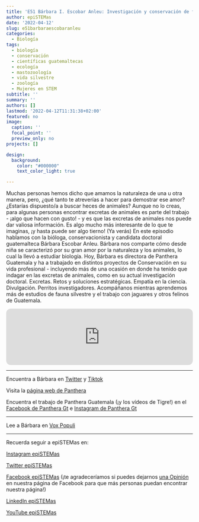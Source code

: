 ```yaml
---
title: 'E51 Bárbara I. Escobar Anleu: Investigación y conservación de felinos'
author: epiSTEMas
date: '2022-04-12'
slug: e51barbaraescobaranleu
categories:
  - Biología
tags:
  - biología
  - conservación
  - científicas guatemaltecas
  - ecología
  - mastozoología
  - vida silvestre
  - zoología
  - Mujeres en STEM
subtitle: ''
summary: ''
authors: []
lastmod: '2022-04-12T11:31:38+02:00'
featured: no
image:
  caption: ''
  focal_point: ''
  preview_only: no
projects: []

design:
  background:
    color: "#000000"
    text_color_light: true

---
```


Muchas personas hemos dicho que amamos la naturaleza de una u otra manera, pero, ¿qué tanto te atreverías a hacer para demostrar ese amor? ¿Estarías dispuesto/a a buscar heces de animales? Aunque no lo creas, para algunas personas encontrar excretas de animales es parte del trabajo - ¡algo que hacen con gusto! - y es que las excretas de animales nos puede dar valiosa información. Es algo mucho más interesante de lo que te imaginas, ¡y hasta puede ser algo tierno! (Ya verás) En este episodio hablamos con la bióloga, conservacionista y candidata doctoral guatemalteca Bárbara Escobar Anleu. Bárbara nos comparte cómo desde niña se caracterizó por su gran amor por la naturaleza y los animales, lo cual la llevó a estudiar biología. Hoy, Bárbara es directora de Panthera Guatemala y ha a trabajado en distintos proyectos de Conservación en su vida profesional - incluyendo más de una ocasión en donde ha tenido que indagar en las excretas de animales, como en su actual investigación doctoral. Excretas. Retos y soluciones estratégicas. Empatía en la ciencia. Divulgación. Perritos investigadores. Acompáñanos mientras aprendemos más de estudios de fauna silvestre y el trabajo con jaguares y otros felinos de Guatemala.

<iframe style="border-radius:12px" src="https://open.spotify.com/embed/episode/1VmmQtHYrWLwekDEVPGmew?utm_source=generator&theme=0" width="100%" height="152" frameBorder="0" allowfullscreen="" allow="autoplay; clipboard-write; encrypted-media; fullscreen; picture-in-picture" loading="lazy"></iframe>

- - - - -

Encuentra a Bárbara en [Twitter](https://twitter.com/Eira_barbara_) y [Tiktok](https://www.tiktok.com/@biobarbara)

Visita la [página web de Panthera](https://panthera.org/)

Encuentra el trabajo de Panthera Guatemala (¡y los vídeos de Tigre!) en el [Facebook de Panthera Gt](https://www.facebook.com/pantheragt/) e [Instagram de Panthera Gt](https://www.instagram.com/pantheragt/)

- - - - -

Lee a Bárbara en [Vox Populi](https://voxpopuliguate.com/author/barbara-escobar/)

- - - - -

Recuerda seguir a epiSTEMas en:

[Instagram epiSTEMas](https://www.instagram.com/epistemas/)  

[Twitter epiSTEMas](https://twitter.com/epiSTEMas_Pod)

[Facebook epiSTEMas](https://www.facebook.com/epiSTEMasPod) (¡te agradeceríamos si puedes dejarnos [una Opinión](https://www.facebook.com/epiSTEMasPod/reviews/) en nuestra página de Facebook para que más personas puedan encontrar nuestra página!)

[LinkedIn epiSTEMas](https://www.linkedin.com/company/epistemas-podcast/)

[YouTube epiSTEMas](https://www.youtube.com/@epistemaspodcast)